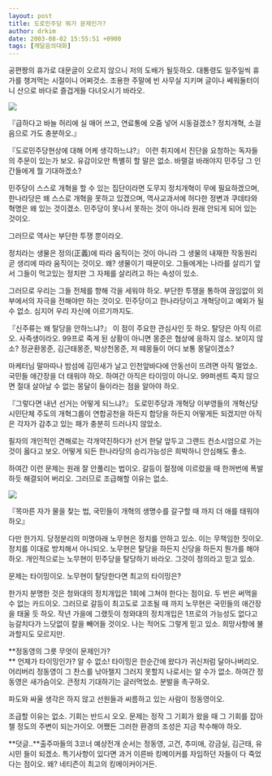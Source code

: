 ```yaml
---
layout: post
title: 도로민주당 뭐가 문제인가?
author: drkim
date: 2003-08-02 15:55:51 +0900
tags: [깨달음의대화]
---
```

공편짱의 휴가로 대문글이 오르지 않으니 저의 도배가 될듯하오. 대통령도 일주일씩 휴가를 챙겨먹는 시절이니 어쩌것소. 조용한 주말에 빈 사무실 지키며 글이나 쎄워둘터이니 산으로 바다로 즐겁게들 다녀오시기 바라오.


  ![](http://drkimz.com/technote/board/private/upimg/1059807091.jpg)


  『급하다고 바늘 허리에 실 매어 쓰고, 연료통에 오줌 넣어 시동걸겠소? 정치개혁, 소걸음으로 가도 충분하오.』


『도로민주당현상에 대해 어케 생각하느냐?』 이런 취지에서 진단을 요청하는 독자들의 주문이 있는가 보오. 유감이오만 특별히 할 말은 없소. 바랠걸 바래야지 민주당 그 인간들에게 뭘 기대하겠소? 

민주당이 스스로 개혁을 할 수 있는 집단이라면 도무지 정치개혁이 무에 필요하겠으며, 한나라당은 왜 스스로 개혁을 못하고 있겠으며, 역사교과서에 허다한 정변과 쿠데타와 혁명은 왜 있는 것이겠소. 민주당이 못나서 못하는 것이 아니라 원래 안되게 되어 있는 것이오.

그러므로 역사는 부단한 투쟁 뿐이라오. 

정치라는 생물은 정의(正義)에 따라 움직이는 것이 아니라 그 생물의 내재한 작동원리 곧 생리에 따라 움직이는 것이오. 왜? 생물이기 때문이오. 그들에게는 나라를 살리기 앞서 그들이 먹고있는 정치판 그 자체를 살리려고 하는 속성이 있소. 

그러므로 우리는 그들 전체를 향해 각을 세워야 하오. 부단한 투쟁을 통하여 끊임없이 외부에서의 자극을 전해야만 하는 것이오. 민주당이고 한나라당이고 개혁당이고 예외가 될 수 없소. 심지어 우리 자신에 이르기까지도.

『신주류는 왜 탈당을 안하느냐?』 이 점이 주요한 관심사인 듯 하오. 탈당은 아직 이르오. 사즉생이라오. 99프로 죽게 된 상황이 아니면 몽준은 협상에 응하지 않소. 보이지 않소? 정균환몽준, 김근태몽준, 박상천몽준, 저 떼몽들이 어디 보통 몽달이겠소?

마케터님 말마따나 밤섬에 김민새가 날고 인천앞바다에 안동선이 뜨려면 아직 멀었소. 국민들 애간장을 더 태워야 하오. 하여간 아직은 타이밍이 아니오. 99퍼센트 죽지 않으면 절대 살아날 수 없는 몽달이 들이라는 점을 알아야 하오.

『그렇다면 내년 선거는 어떻게 되느냐?』 도로민주당과 개혁당 이부영들의 개혁신당 시민단체 주도의 개혁그룹이 연합공천을 하든지 합당을 하든지 어떻게든 되겠지만 아직은 각자가 감추고 있는 패가 충분히 드러나지 않았소. 

필자의 개인적인 견해로는 각개약진하다가 선거 한달 앞두고 그랜드 컨소시엄으로 가는 것이 옳다고 보오. 어떻게 되든 한나라당의 승리가능성은 희박하니 안심해도 좋소.

하여간 이런 문제는 원래 잘 안풀리는 법이오. 갈등이 절정에 이르렀을 때 한꺼번에 폭발하듯 해결되어 버리오. 그러므로 조급해할 이유는 없소. 


  ![](http://drkimz.com/technote/board/private/upimg/1059806780.jpg)


  『목마른 자가 물을 찾는 법, 국민들이 개혁의 생명수를 갈구할 때 까지 더 애를 태워야 하오』


다만 한가지. 당정분리의 미명아래 노무현은 정치를 안하고 있소. 이는 무책임한 짓이오. 정치를 이대로 방치해서 아니되오. 노무현은 탈당을 하든지 신당을 하든지 뭔가를 해야하오. 개인적으로는 노무현이 민주당을 탈당하기 바라오. 그것이 정의라고 믿고 있소.

문제는 타이밍이오. 노무현이 탈당한다면 최고의 타이밍은?

한가지 분명한 것은 청와대의 정치개입은 1회에 그쳐야 한다는 점이요. 두 번은 써먹을 수 없는 카드이오. 그러므로 갈등이 최고도로 고조될 때 까지 노무현은 국민들의 애간장을 태울 듯 하오. 작년 가을에 그랬듯이 청와대의 정치개입은 1프로의 가능성도 없다고 능갈치다가 느닷없이 칼을 빼어들 것이오. 나는 적어도 그렇게 믿고 있소. 희망사항에 불과할지도 모르지만.

**정동영의 그릇 무엇이 문제인가?  
** 언제가 타이밍인가? 알 수 없소! 타이밍은 한순간에 왔다가 귀신처럼 달아나버리오. 어리버리 정동영이 그 찬스를 낚아챌지 그러지 못할지 나로서는 알 수가 없소. 하여간 정동영은 새가슴이오. 큰정치 기대하기는 글러먹었소. 분발을 촉구하오.

파도와 싸울 생각은 하지 않고 선원들과 씨름하고 있는 사람이 정동영이오. 

조급할 이유는 없소. 기회는 반드시 오오. 문제는 정작 그 기회가 왔을 때 그 기회를 잡아챌 정도의 주변이 되는가이오. 어쨌든 그러한 환경의 조성은 지금 착수해야 하오.

**덧글..**출주마들의 3코너 예상전개 순서는 정동영, 고건, 추미애, 강금실, 김근태, 유시민 들이 되겠소. 특기사항이 있다면 과거 이른바 킹메이커를 자임하던 자들이 다 죽었다는 점이오. 왜? 네티즌이 최고의 킹메이커이거든.